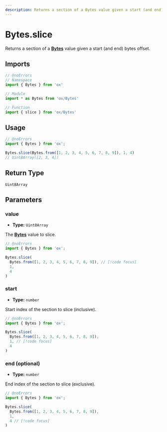 ```yaml
---
description: Returns a section of a Bytes value given a start (and end) bytes offset.
---
```


# Bytes.slice

Returns a section of a **[Bytes](/api/bytes)** value given a start (and end) bytes offset.

## Imports

```ts twoslash
// @noErrors
// Namespace 
import { Bytes } from 'ox'

// Module
import * as Bytes from 'ox/Bytes'

// Function
import { slice } from 'ox/Bytes'
```

## Usage

```ts twoslash
// @noErrors
import { Bytes } from 'ox';

Bytes.slice(Bytes.from([1, 2, 3, 4, 5, 6, 7, 8, 9]), 1, 4)
// Uint8Array([2, 3, 4])
```

## Return Type

`Uint8Array`

## Parameters

### value

- **Type:** `Uint8Array`

The **[Bytes](/api/bytes)** value to slice.

```ts twoslash
// @noErrors
import { Bytes } from 'ox';

Bytes.slice(
  Bytes.from([1, 2, 3, 4, 5, 6, 7, 8, 9]), // [!code focus]
  1, 
  4
)
```

### start

- **Type:** `number`

Start index of the section to slice (inclusive).

```ts twoslash
// @noErrors
import { Bytes } from 'ox';

Bytes.slice(
  Bytes.from([1, 2, 3, 4, 5, 6, 7, 8, 9]),
  1, // [!code focus]
  4
)
```

### end (optional) 

- **Type:** `number`

End index of the section to slice (exclusive).

```ts twoslash
// @noErrors
import { Bytes } from 'ox';

Bytes.slice(
  Bytes.from([1, 2, 3, 4, 5, 6, 7, 8, 9]),
  1,
  4 // [!code focus]
)
```